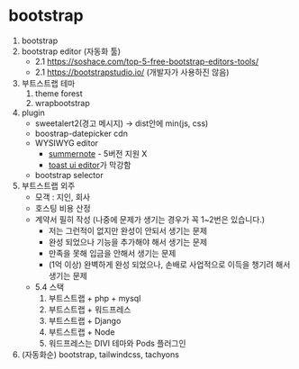 # bootstrap
1. bootstrap
2. bootstrap editor (자동화 툴)
    * 2.1 https://soshace.com/top-5-free-bootstrap-editors-tools/
    * 2.1 https://bootstrapstudio.io/ (개발자가 사용하진 않음)
3. 부트스트랩 테마
    1. theme forest
    2. wrapbootstrap
4. plugin
    * sweetalert2(경고 메시지) -> dist안에 min(js, css)
    * boostrap-datepicker cdn
    * WYSIWYG editor
        * [summernote](https://summernote.org/) - 5버전 지원 X
        * [toast ui editor](https://ui.toast.com/tui-editor)가 막강함
    * bootstrap selector
5. 부트스트랩 외주
    * 모객 : 지인, 회사
    * 호스팅 비용 산정
    * 계약서 필히 작성 (나중에 문제가 생기는 경우가 꼭 1~2번은 있습니다.)
       - 저는 그런적이 없지만 완성이 안되서 생기는 문제
       - 완성 되었으나 기능을 추가해야 해서 생기는 문제
       - 만족을 못해 입금을 안해서 생기는 문제
       - (1억 이상) 완벽하게 완성 되었으나, 손배로 사업적으로 이득을 챙기려 해서 생기는 문제
    * 5.4 스택
        1. 부트스트랩 + php + mysql
        2. 부트스트랩 + 워드프레스
        3. 부트스트랩 + Django
        4. 부트스트랩 + Node
        5. 워드프레스는 DIVI 테마와 Pods 플러그인
6. (자동화순) bootstrap, tailwindcss, tachyons
